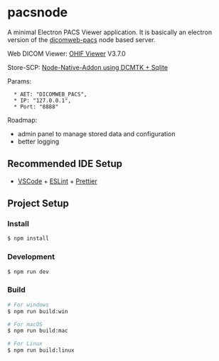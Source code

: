 # pacsnode

A minimal Electron PACS Viewer application. It is basically an electron version of the [dicomweb-pacs](https://github.com/knopkem/dicomweb-pacs) node based server.

Web DICOM Viewer: [OHIF Viewer](https://github.com/OHIF/Viewers) V3.7.0

Store-SCP: [Node-Native-Addon using DCMTK + Sqlite](https://github.com/knopkem/dicom-dimse-native) 

Params:

      * AET: "DICOMWEB_PACS",
      * IP: "127.0.0.1",
      * Port: "8888"

Roadmap:
* admin panel to manage stored data and configuration
* better logging

## Recommended IDE Setup

- [VSCode](https://code.visualstudio.com/) + [ESLint](https://marketplace.visualstudio.com/items?itemName=dbaeumer.vscode-eslint) + [Prettier](https://marketplace.visualstudio.com/items?itemName=esbenp.prettier-vscode)

## Project Setup

### Install

```bash
$ npm install
```

### Development

```bash
$ npm run dev
```

### Build

```bash
# For windows
$ npm run build:win

# For macOS
$ npm run build:mac

# For Linux
$ npm run build:linux
```
